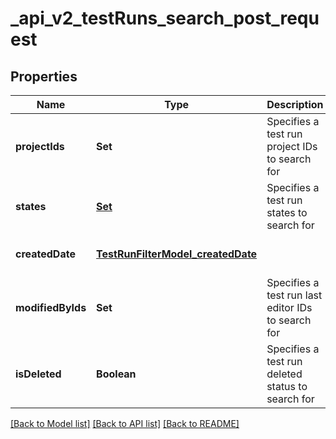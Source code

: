 # _api_v2_testRuns_search_post_request
## Properties

| Name | Type | Description | Notes |
|------------ | ------------- | ------------- | -------------|
| **projectIds** | **Set** | Specifies a test run project IDs to search for | [optional] [default to null] |
| **states** | [**Set**](TestRunState.md) | Specifies a test run states to search for | [optional] [default to null] |
| **createdDate** | [**TestRunFilterModel_createdDate**](TestRunFilterModel_createdDate.md) |  | [optional] [default to null] |
| **modifiedByIds** | **Set** | Specifies a test run last editor IDs to search for | [optional] [default to null] |
| **isDeleted** | **Boolean** | Specifies a test run deleted status to search for | [optional] [default to null] |

[[Back to Model list]](../README.md#documentation-for-models) [[Back to API list]](../README.md#documentation-for-api-endpoints) [[Back to README]](../README.md)

